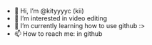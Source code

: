 - 👋 Hi, I’m @kityyyyc (kii)
- 👀 I’m interested in video editing
- 🌱 I’m currently learning how to use github :>
- 📫 How to reach me: in github

<!---
kityyyyc/kityyyyc is a ✨ special ✨ repository because its `README.md` (this file) appears on your GitHub profile.
You can click the Preview link to take a look at your changes.
--->
